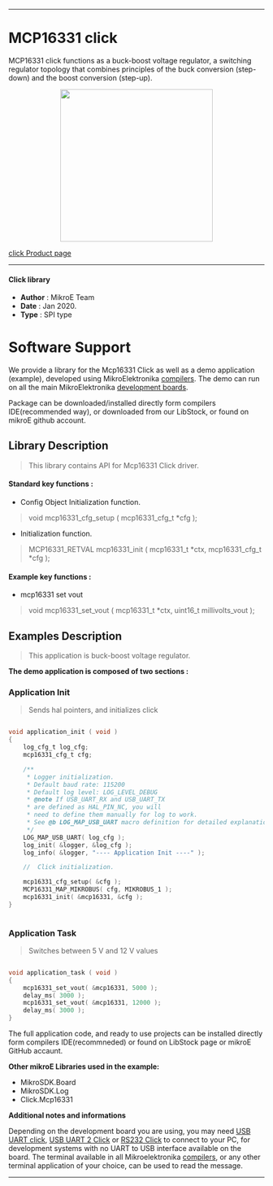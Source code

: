 
---
# MCP16331 click

MCP16331 click functions as a buck-boost voltage regulator, a switching regulator topology that combines principles of the buck conversion (step-down) and the boost conversion (step-up).

<p align="center">
  <img src="https://download.mikroe.com/images/click_for_ide/mcp16331_click.png" height=300px>
</p>

[click Product page](https://www.mikroe.com/mcp16331-click)

---


#### Click library 

- **Author**        : MikroE Team
- **Date**          : Jan 2020.
- **Type**          : SPI type


# Software Support

We provide a library for the Mcp16331 Click 
as well as a demo application (example), developed using MikroElektronika 
[compilers](https://shop.mikroe.com/compilers). 
The demo can run on all the main MikroElektronika [development boards](https://shop.mikroe.com/development-boards).

Package can be downloaded/installed directly form compilers IDE(recommended way), or downloaded from our LibStock, or found on mikroE github account. 

## Library Description

> This library contains API for Mcp16331 Click driver.

#### Standard key functions :

- Config Object Initialization function.
> void mcp16331_cfg_setup ( mcp16331_cfg_t *cfg ); 
 
- Initialization function.
> MCP16331_RETVAL mcp16331_init ( mcp16331_t *ctx, mcp16331_cfg_t *cfg );

#### Example key functions :

- mcp16331 set vout
> void mcp16331_set_vout ( mcp16331_t *ctx, uint16_t millivolts_vout );

## Examples Description

> This application is buck-boost voltage regulator.

**The demo application is composed of two sections :**

### Application Init 

> Sends hal pointers, and initializes click

```c

void application_init ( void )
{
    log_cfg_t log_cfg;
    mcp16331_cfg_t cfg;

    /** 
     * Logger initialization.
     * Default baud rate: 115200
     * Default log level: LOG_LEVEL_DEBUG
     * @note If USB_UART_RX and USB_UART_TX 
     * are defined as HAL_PIN_NC, you will 
     * need to define them manually for log to work. 
     * See @b LOG_MAP_USB_UART macro definition for detailed explanation.
     */
    LOG_MAP_USB_UART( log_cfg );
    log_init( &logger, &log_cfg );
    log_info( &logger, "---- Application Init ----" );

    //  Click initialization.

    mcp16331_cfg_setup( &cfg );
    MCP16331_MAP_MIKROBUS( cfg, MIKROBUS_1 );
    mcp16331_init( &mcp16331, &cfg );
}
  
```

### Application Task

> Switches between 5 V and 12 V values

```c

void application_task ( void )
{
    mcp16331_set_vout( &mcp16331, 5000 );
    delay_ms( 3000 );
    mcp16331_set_vout( &mcp16331, 12000 );
    delay_ms( 3000 );
}

```


The full application code, and ready to use projects can be  installed directly form compilers IDE(recommneded) or found on LibStock page or mikroE GitHub accaunt.

**Other mikroE Libraries used in the example:** 

- MikroSDK.Board
- MikroSDK.Log
- Click.Mcp16331

**Additional notes and informations**

Depending on the development board you are using, you may need 
[USB UART click](https://shop.mikroe.com/usb-uart-click), 
[USB UART 2 Click](https://shop.mikroe.com/usb-uart-2-click) or 
[RS232 Click](https://shop.mikroe.com/rs232-click) to connect to your PC, for 
development systems with no UART to USB interface available on the board. The 
terminal available in all Mikroelektronika 
[compilers](https://shop.mikroe.com/compilers), or any other terminal application 
of your choice, can be used to read the message.



---

